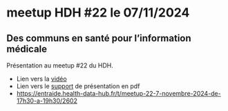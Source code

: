 # meetup HDH #22 le 07/11/2024

## Des communs en santé pour l’information médicale

Présentation au meetup #22 du HDH.

- Lien vers la [vidéo](https://www.youtube.com/watch?v=0H4aM_J__Dk&t=1650s)
- Lien vers le [support](https://guillaumepressiat/github.io/meetup-hdh-22--2024/pmeasyr-pypmsi-2024-11-07-fin.pdf) de présentation en pdf
- https://entraide.health-data-hub.fr/t/meetup-22-7-novembre-2024-de-17h30-a-19h30/2602

